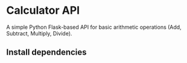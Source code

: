 # Calculator API

A simple Python Flask-based API for basic arithmetic operations (Add, Subtract, Multiply, Divide).

## Install dependencies

